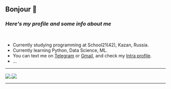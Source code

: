 ## **Bonjour** :ghost:
### *Here's my profile and some info about me*
<br />

 * Сurrently studying programming at School21(42), Kazan, Russia.
 * Currently learning Python, Data Science, ML.
 * You can text me on [Telegram][1] or [Gmail][2], and check my [Intra profile][3].
 * ...


***


<!--
**UralShag/UralShag** is a ✨ _special_ ✨ repository because its `README.md` (this file) appears on your GitHub profile.

Here are some ideas to get you started:

- 🔭 I’m currently working on ...
- 🌱 I’m currently learning ...
- 👯 I’m looking to collaborate on ...
- 🤔 I’m looking for help with ...
- 💬 Ask me about ...
- 📫 How to reach me: ...
- 😄 Pronouns: ...
- ⚡ Fun fact: ...
-->


<a href="https://github.com/tsegeron/tsegeron">
  <img align="center" src="https://github-readme-stats.vercel.app/api?username=tsegeron&count_private=true&show_icons=true&theme=radical&border_color=141845&title_color=F5EACD&text_color=A79081&icon_color=915A6C&bg_color=373345&border_radius=15" />
</a>


<a href="https://github.com/tsegeron/tsegeron">
  <img align="center" src="https://github-readme-stats.vercel.app/api/top-langs/?username=tsegeron&layout=compact&hide=Objective-C,CMake, Perl&title_color=F5EACD&text_color=A79081&icon_color=915A6C&bg_color=373345&border_color=141845&border_radius=15" />
</a>
<!-- &langs_count=6 -->

<!-- ![gernesto's 42 stats](https://badge42.herokuapp.com/api/stats/gernesto) -->


***

[1]: https://t.me/tsegeron
[2]: mailto:inv.uralsh@gmail.com
[3]: https://profile.intra.42.fr/users/gernesto


<!-- <img align="center" src="https://github-readme-stats.vercel.app/api/top-langs/?username=UralShag&show_icons=true&theme=radical" /> -->

